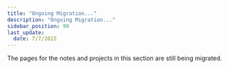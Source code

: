 ```yaml
---
title: "Ongoing Migration..."
description: "Ongoing Migration..."
sidebar_position: 99
last_update:
  date: 7/7/2022
---
```



<!-- Section should be dated 10/22/2019 -->

The pages for the notes and projects in this section are still being migrated.